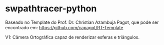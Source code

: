 # swpathtracer-python

Baseado no Template do Prof. Dr. Christian Azambuja Pagot, que pode ser encontrado em:
https://github.com/capagot/RT-Template

V1: Câmera Ortográfica capaz de renderizar esferas e triângulos.
